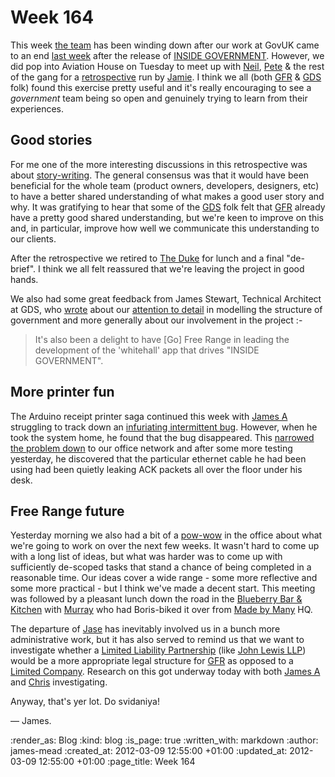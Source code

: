 Week 164
========

This week [the team](/people) has been winding down after our work at GovUK came to an end [last week](/week-163) after the release of [INSIDE GOVERNMENT](/inside-government). However, we did pop into Aviation House on Tuesday to meet up with [Neil][neil-williams], [Pete][pete-herlihy] & the rest of the gang for a [retrospective] run by [Jamie][jamie-arnold]. I think we all (both [GFR] & [GDS] folk) found this exercise pretty useful and it's really encouraging to see a *government* team being so open and genuinely trying to learn from their experiences.

Good stories
------------

For me one of the more interesting discussions in this retrospective was about [story-writing]. The general consensus was that it would have been beneficial for the whole team (product owners, developers, designers, etc) to have a better shared understanding of what makes a good user story and why. It was gratifying to hear that some of the [GDS] folk felt that [GFR] already have a pretty good shared understanding, but we're keen to improve on this and, in particular, improve how well we communicate this understanding to our clients.

After the retrospective we retired to [The Duke] for lunch and a final "de-brief". I think we all felt reassured that we're leaving the project in good hands.

We also had some great feedback from James Stewart, Technical Architect at GDS, who [wrote][james-stewart-blog-post] about our [attention to detail][ministerial-roles-commit] in modelling the structure of government and more generally about our involvement in the project :-

> It's also been a delight to have [Go] Free Range in leading the development of the 'whitehall' app that drives "INSIDE GOVERNMENT".

More printer fun
----------------

The Arduino receipt printer saga continued this week with [James A](/james-adam) struggling to track down an [infuriating intermittent bug][arduino-printer-bug]. However, when he took the system home, he found that the bug disappeared. This [narrowed the problem down][arduino-bug-narrowed-down] to our office network and after some more testing yesterday, he discovered that the particular ethernet cable he had been using had been quietly leaking ACK packets all over the floor under his desk.

Free Range future
-----------------

Yesterday morning we also had a bit of a [pow-wow][pow-wow] in the office about what we're going to work on over the next few weeks. It wasn't hard to come up with a long list of ideas, but what was harder was to come up with sufficiently de-scoped tasks that stand a chance of being completed in a reasonable time. Our ideas cover a wide range - some more reflective and some more practical - but I think we've made a decent start. This meeting was followed by a pleasant lunch down the road in the [Blueberry Bar & Kitchen][blueberry] with [Murray][murray-steele] who had Boris-biked it over from [Made by Many] HQ.

The departure of [Jase](/jason-cale) has inevitably involved us in a bunch more administrative work, but it has also served to remind us that we want to investigate whether a [Limited Liability Partnership] (like [John Lewis LLP]) would be a more appropriate legal structure for [GFR] as opposed to a [Limited Company]. Research on this got underway today with both [James A](/james-adam) and [Chris](/chris-roos) investigating.

Anyway, that's yer lot. Do svidaniya!

&mdash; James.

[neil-williams]: https://twitter.com/#!/neillyneil
[pete-herlihy]: https://twitter.com/#!/yahoo_pete
[retrospective]: http://industriallogic.com/catalogs/activities/000022.html
[jamie-arnold]: https://twitter.com/#!/itsallgonewrong
[GDS]: http://digital.cabinetoffice.gov.uk/
[GFR]: /
[story-writing]: http://www.userstories.com/
[whitehall-github]: https://github.com/alphagov/whitehall
[The Duke]: http://www.dukepub.co.uk/
[james-stewart-blog-post]: http://jystewart.net/2012/03/05/inside-government/
[ministerial-roles-commit]: https://github.com/alphagov/whitehall/commit/9525e8d96a0ab96b17537d6397902cd9605a66b7
[arduino-printer-bug]: http://arduino.cc/forum/index.php/topic,95531.0.html
[arduino-bug-narrowed-down]: http://arduino.cc/forum/index.php/topic,95531.msg717917.html#msg717917
[pow-wow]: http://en.wikipedia.org/wiki/Pow_wow
[blueberry]: http://blueberrybar.co.uk/
[murray-steele]: https://twitter.com/#!/hlame
[Limited Liability Partnership]: http://en.wikipedia.org/wiki/Limited_liability_partnership#United_Kingdom
[John Lewis LLP]: http://www.johnlewis.com/
[Limited Company]: http://en.wikipedia.org/wiki/Limited_company#United_Kingdom
[Made by Many]: http://www.madebymany.com/

:render_as: Blog
:kind: blog
:is_page: true
:written_with: markdown
:author: james-mead
:created_at: 2012-03-09 12:55:00 +01:00
:updated_at: 2012-03-09 12:55:00 +01:00
:page_title: Week 164

